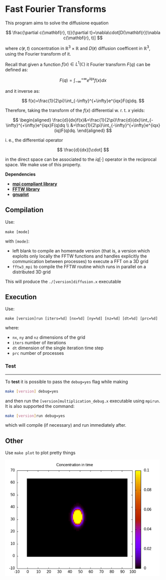 # Fast Fourier Transforms
This program aims to solve the diffusione equation

$$
\frac{\partial c(\mathbf{r}, t)}{\partial t}=\nabla\cdot[D(\mathbf{r})\nabla c(\mathbf{r}, t)]
$$

where $c(\mathbf{r}, t)$ concentration in $\mathbb{R}^3\times \mathbb{R}$ and $D(\mathbf{r})$ diffusion coefficent in $\mathbb{R}^3$, using the Fourier transform of it.

Recall that given a function $f(x)\in L^1(\mathbb{C})$ it Fourier transform $F(q)$ can be defined as:

$$
F(q)=\int_{-\infty}^{+\infty}e^{iqx}f(x)dx
$$

and it inverse as:

$$
f(x)=\frac{1}{2\pi}\int_{-\infty}^{+\infty}e^{iqx}F(q)dq.
$$

Therefore, taking the transform of the $f(x)$ differential w. r. t. $x$ yields:

$$
\begin{aligned}
\frac{d}{dx}f(x)&=\frac{1}{2\pi}\frac{d}{dx}\int_{-\infty}^{+\infty}e^{iqx}F(q)dq \\
&=\frac{1}{2\pi}\int_{-\infty}^{+\infty}e^{iqx}(iq)F(q)dq.
\end{aligned}
$$

i. e., the differential operator

$$
\frac{d}{dx}[\cdot]
$$

in the direct space can be associated to the $iq[\cdot]$ operator in the reciprocal space. We make use of this property.

**Dependencies**
- [**mpi compliant library**](https://www.open-mpi.org/)
- [**FFTW library**](http://www.fftw.org/)
- [**gnuplot**](http://www.gnuplot.info/)

## Compilation
Use:

```make [mode]```

with `[mode]`:
- left blank to compile an homemade version (that is, a version which exploits only locally the FFTW functions and handles explicitly the communication between processes) to execute a FFT on a 3D grid
- `fftw3_mpi` to compile the FFTW routine which runs in parallel on a distributed 3D grid

This will produce the `./[version]diffusion.x` executable

## Execution
Use:
```
make [version]run [iters=%d] [nx=%d] [ny=%d] [nz=%d] [dt=%d] [prc=%d]
```
where:
- `nx`, `ny` and `nz` dimensions of the grid
- `iters` number of iterations
- `dt` dimension of the single iteration time step
- `prc` number of processes

### Test
---
To **test** it is possible to pass the `debug=yes` flag while making

```bash
make [version] debug=yes
```

and then run the `[version]multiplication_debug.x` executable using `mpirun`. It is also supported the command:

```bash
make [version]run debug=yes
```

which will compile (if necessary) and run immediately after.

## Other
Use `make plot` to plot pretty things

<img src="./plots/animation.gif" alt="Drawing" style="width: 500px;"/>


